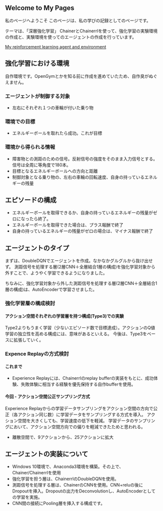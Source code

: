## Welcome to My Pages

私のページへようこそ
このページは、私の学びの記録としてのページです。

テーマは、「深層強化学習」
ChainerとChainerrlを使って、強化学習の実験環境の作成と、実験環境を使ってのエージェントの作成を行っています。

[My reinforcement learning agent and environment](https://github.com/PFA03027/twn_rl)

## 強化学習における環境
自作環境です。OpenGymとかを知る前に作成を進めていたため、自作臭がぬぐえません。

### エージェントが制御する対象
- 左右にそれぞれ１つの車輪が付いた乗り物

### 環境での目標
- エネルギーボールを取れたら成功。これが目標

### 環境から得られる情報
- 障害物との測距のための信号。反射信号の強度をそのまま入力信号とする。信号は全周に等角度で180本。
- 目標となるエネルギーボールへの方向と距離
- 制御対象となる乗り物の、左右の車輪の回転速度、自身の持っているエネルギーの残量

## エピソードの構成
- エネルギーボールを取得できるか、自身の持っているエネルギーの残量がゼロになったら終了。
- エネルギーボールを取得できた場合は、プラス報酬で終了
- 自身の持っているエネルギーの残量がゼロの場合は、マイナス報酬で終了

## エージェントのタイプ
まずは、DoubleDQNでエージェントを作成。なかなかグルグルから抜け出せず。
測距信号を処理する層(2層CNN＋全層結合1層の構成)を強化学習対象から外すことで、ようやく学習できるようになりました。

ちなみに、強化学習対象から外した測距信号を処理する層(2層CNN＋全層結合1層の構成)は、AutoEncoderで学習させました。

### 強化学習層の構成検討
#### アクション空間それぞれの学習層を持つ構成(Type3)での実験
Type2よりもうまく学習（少ないエピソード数で目標達成）。アクションのQ値学習の独立性を高める構成には、意味があるといえる。
今後は、Type3をベースに拡張していく。

### Expence Replayの方式検討
#### これまで
- Experience Replayには、Chainerrlのreplay bufferの実装をもとに、成功体験、失敗体験に相当する経験を優先保持する自作bufferを使用。

#### 今回 - アクション空間公正サンプリング方式
Experience Replayからの学習データサンプリングをアクション空間の方向で公正（各アクション同じ数）に学習データをサンプリングする方式を導入。
アクション空間を大きくしても、学習速度の低下を軽減。
学習データのサンプリングにおいて、アクション空間方向での偏りを軽減できたためと思われる。
- 離散空間で、9アクションから、25アクションに拡大

## エージェントの実装について
- Windows 10環境で、Anaconda3環境を構築。その上で、Chainer/Chainerrlを使用
- 強化学習を担う層は、ChainerrlのDoubleDQNを使用。
- 測距信号を処理する層は、ChainerのCNNを使用。CNN+reluの後にDropoutを挿入。Dropoutの出力をDeconvolutionし、AutoEncoderとしての学習を実施。
- CNN間の接続にPooling層を挿入する構成です。


